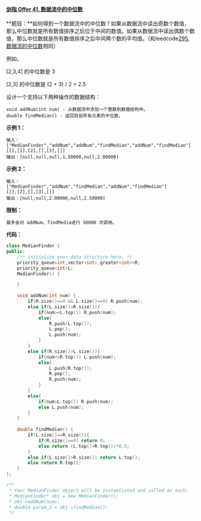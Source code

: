 #### [剑指 Offer 41. 数据流中的中位数](https://leetcode-cn.com/problems/shu-ju-liu-zhong-de-zhong-wei-shu-lcof/)

**题目：**如何得到一个数据流中的中位数？如果从数据流中读出奇数个数值，那么中位数就是所有数值排序之后位于中间的数值。如果从数据流中读出偶数个数值，那么中位数就是所有数值排序之后中间两个数的平均值。（和leedcode[295. 数据流的中位数](https://leetcode-cn.com/problems/find-median-from-data-stream/)相同）

例如，

[2,3,4] 的中位数是 3

[2,3] 的中位数是 (2 + 3) / 2 = 2.5

设计一个支持以下两种操作的数据结构：

    void addNum(int num) - 从数据流中添加一个整数到数据结构中。
    double findMedian() - 返回目前所有元素的中位数。

**示例 1：**

```
输入：
["MedianFinder","addNum","addNum","findMedian","addNum","findMedian"]
[[],[1],[2],[],[3],[]]
输出：[null,null,null,1.50000,null,2.00000]
```

**示例 2：**

```
输入：
["MedianFinder","addNum","findMedian","addNum","findMedian"]
[[],[2],[],[3],[]]
输出：[null,null,2.00000,null,2.50000]
```

**限制：**

    最多会对 addNum、findMedia进行 50000 次调用。

**代码：**

```c++
class MedianFinder {
public:
    /** initialize your data structure here. */
    priority_queue<int,vector<int>,greater<int>>R;
    priority_queue<int>L;
    MedianFinder() {

    }
    
    void addNum(int num) {
        if(R.size()==0 && L.size()==0) R.push(num);
        else if(L.size()>R.size()){
            if(num>=L.top()) R.push(num);
            else{
                R.push(L.top());
                L.pop();
                L.push(num);
            }
        }
        else if(R.size()>L.size()){
            if(num<=R.top()) L.push(num);
            else{
                L.push(R.top());
                R.pop();
                R.push(num);
            }
        }
        else{
            if(num>L.top()) R.push(num);
            else L.push(num);
        }
    }
    
    double findMedian() {
        if(L.size()==R.size()){
            if(R.size()==0) return 0;
            else return (L.top()+R.top())*0.5;
        }
        else if(L.size()>R.size()) return L.top();
        else return R.top();
    }
};

/**
 * Your MedianFinder object will be instantiated and called as such:
 * MedianFinder* obj = new MedianFinder();
 * obj->addNum(num);
 * double param_2 = obj->findMedian();
 */
```


